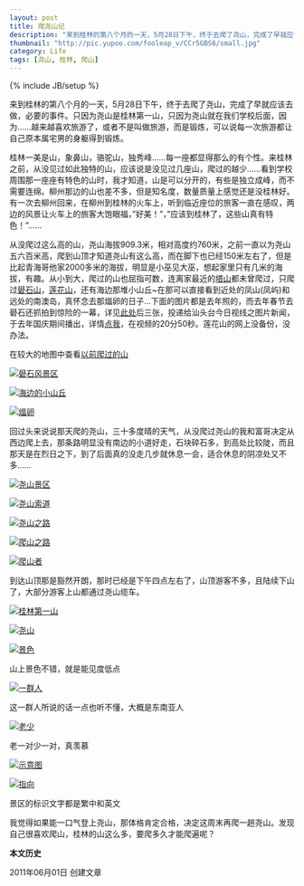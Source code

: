 ```yaml
---
layout: post
title: 爬尧山记
description: "来到桂林的第八个月的一天，5月28日下午，终于去爬了尧山，完成了早就应该去做，必要的事件。只因为尧山是桂林第一山，只因为尧山就在我们学校后面，因为……越来越喜欢旅游了，或者不是叫做旅游，而是锻炼，可以说每一次旅游都让自己原本属宅男的身躯得到锻炼。"
thumbnail: "http://pic.yupoo.com/fooleap_v/CCr5GBS6/small.jpg"
category: Life
tags: [尧山, 桂林, 爬山]
---
```

{% include JB/setup %}

来到桂林的第八个月的一天，5月28日下午，终于去爬了尧山，完成了早就应该去做，必要的事件。只因为尧山是桂林第一山，只因为尧山就在我们学校后面，因为……越来越喜欢旅游了，或者不是叫做旅游，而是锻炼，可以说每一次旅游都让自己原本属宅男的身躯得到锻炼。

桂林一美是山，象鼻山，骆驼山，独秀峰……每一座都显得那么的有个性。来桂林之前，从没见过如此独特的山，应该说是没见过几座山，爬过的越少……看到学校周围那一座座有特色的山时，我才知道，山是可以分开的，有些是独立成峰，而不需要连绵。柳州那边的山也差不多，但是知名度，数量质量上感觉还是没桂林好。有一次去柳州回来，在柳州到桂林的火车上，听到临近座位的旅客一直在感叹，两边的风景让火车上的旅客大饱眼福，”好美！”，”应该到桂林了，这些山真有特色！”……

从没爬过这么高的山，尧山海拔909.3米，相对高度约760米，之前一直以为尧山五六百米高，爬到山顶才知道尧山有这么高，而在脚下也已经150米左右了，但是比起青海哥他家2000多米的海拔，明显是小巫见大巫，想起家里只有几米的海拔，有趣。从小到大，爬过的山也屈指可数，连离家最近的[塔山](http://www.hudong.com/wiki/塔山风景区)都未曾爬过，只爬过[礐石山](http://www.queshi.com/)，[莲花山](http://zh.wikipedia.org/wiki/莲花山_(汕头))，还有海边那堆小山丘~在那可以直接看到近处的凤山(凤屿)和远处的南澳岛，真怀念去那煏卵的日子...下面的图片都是去年照的，而去年春节去礐石还抓拍到惊险的一幕，详见[此处](http://fooleap.blogbus.com/logs/64749512.html)后三张，投递给汕头台今日视线之图片新闻，于去年国庆期间播出，详情[点我](http://v.youku.com/v_show/id_XMjEyMzUyMTcy.html)，在视频的20分50秒。莲花山的网上没备份，没办法。

在较大的地图中查看[以前爬过的山](http://ditu.google.com/maps/ms?ie=UTF8&hl=zh-CN&brcurrent=3,0x3411ea636569fac7:0x5b4fa990f9cb4b0c,0,0x3411db9e8912d61d:0x1fb0f60e1dab02c5%3B5,0,0&t=h&msa=0&msid=203176056751949258154.0004a492c9592c5285b90&ll=23.494736,116.776428&spn=0.462211,0.753937&z=10&source=embed)

[![礐石风景区](http://i951.photobucket.com/albums/ad353/Fooleap/Blog/Fooleap/14022010479.jpg)](http://i951.photobucket.com/albums/ad353/Fooleap/Blog/Fooleap/14022010479.jpg)

[![海边的小山丘](http://i951.photobucket.com/albums/ad353/Fooleap/Blog/Fooleap/18022010661.jpg)](http://i951.photobucket.com/albums/ad353/Fooleap/Blog/Fooleap/18022010661.jpg)

[![煏卵](http://i951.photobucket.com/albums/ad353/Fooleap/Blog/Fooleap/18022010720.jpg)](http://i951.photobucket.com/albums/ad353/Fooleap/Blog/Fooleap/18022010720.jpg)

回过头来说说那天爬的尧山，三十多度晴的天气，从没爬过尧山的我和富哥决定从西边爬上去，那条路明显没有南边的小道好走，石块碎石多，到高处比较陡，而且那天是在烈日之下，到了后面真的没走几步就休息一会，适合休息的阴凉处又不多……

[![尧山景区](http://i951.photobucket.com/albums/ad353/Fooleap/Blog/05-28-2011/DSCF3597.jpg)](http://i951.photobucket.com/albums/ad353/Fooleap/Blog/05-28-2011/DSCF3597.jpg)

[![尧山索道](http://i951.photobucket.com/albums/ad353/Fooleap/Blog/05-28-2011/DSCF3600.jpg)](http://i951.photobucket.com/albums/ad353/Fooleap/Blog/05-28-2011/DSCF3600.jpg)

[![尧山之路](http://i951.photobucket.com/albums/ad353/Fooleap/Blog/05-28-2011/DSCF3604.jpg)](http://i951.photobucket.com/albums/ad353/Fooleap/Blog/05-28-2011/DSCF3604.jpg)

[![爬山之路](http://i951.photobucket.com/albums/ad353/Fooleap/Blog/05-28-2011/DSCF3656.jpg)](http://i951.photobucket.com/albums/ad353/Fooleap/Blog/05-28-2011/DSCF3656.jpg)

[![爬山者](http://i951.photobucket.com/albums/ad353/Fooleap/Blog/05-28-2011/DSCF3662.jpg)](http://i951.photobucket.com/albums/ad353/Fooleap/Blog/05-28-2011/DSCF3662.jpg)

到达山顶那是豁然开朗，那时已经是下午四点左右了，山顶游客不多，且陆续下山了，大部分游客上山都通过尧山缆车。

[![桂林第一山](http://i951.photobucket.com/albums/ad353/Fooleap/Blog/05-28-2011/DSCF3668.jpg)](http://i951.photobucket.com/albums/ad353/Fooleap/Blog/05-28-2011/DSCF3668.jpg)

[![尧山](http://i951.photobucket.com/albums/ad353/Fooleap/Blog/05-28-2011/DSCF3770.jpg)](http://i951.photobucket.com/albums/ad353/Fooleap/Blog/05-28-2011/DSCF3770.jpg)

[![景色](http://i951.photobucket.com/albums/ad353/Fooleap/Blog/05-28-2011/DSCF3755.jpg)](http://i951.photobucket.com/albums/ad353/Fooleap/Blog/05-28-2011/DSCF3755.jpg)

山上景色不错，就是能见度低点

[![一群人](http://i951.photobucket.com/albums/ad353/Fooleap/Blog/05-28-2011/DSCF3720.jpg)](http://i951.photobucket.com/albums/ad353/Fooleap/Blog/05-28-2011/DSCF3720.jpg)

这一群人所说的话一点也听不懂，大概是东南亚人

[![老少](http://i951.photobucket.com/albums/ad353/Fooleap/Blog/05-28-2011/DSCF3727.jpg)](http://i951.photobucket.com/albums/ad353/Fooleap/Blog/05-28-2011/DSCF3727.jpg)

老一对少一对，真羡慕

[![示意图](http://i951.photobucket.com/albums/ad353/Fooleap/Blog/05-28-2011/DSCF3748.jpg)](http://i951.photobucket.com/albums/ad353/Fooleap/Blog/05-28-2011/DSCF3748.jpg)

[![指向](http://i951.photobucket.com/albums/ad353/Fooleap/Blog/05-28-2011/DSCF3761.jpg)](http://i951.photobucket.com/albums/ad353/Fooleap/Blog/05-28-2011/DSCF3761.jpg)

景区的标识文字都是繁中和英文

我觉得如果能一口气登上尧山，那体格肯定合格，决定这周末再爬一趟尧山。发现自己很喜欢爬山，桂林的山这么多，要爬多久才能爬遍呢？

**本文历史**

2011年06月01日  创建文章

